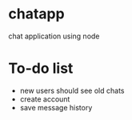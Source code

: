 # chatapp
chat application using node


# To-do list
 - new users should see old chats
 - create account
 - save message history
